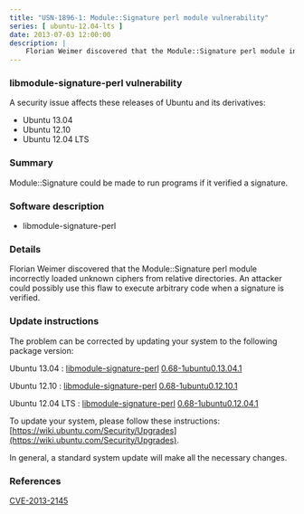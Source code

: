 ```yaml
---
title: "USN-1896-1: Module::Signature perl module vulnerability"
series: [ ubuntu-12.04-lts ]
date: 2013-07-03 12:00:00
description: |
    Florian Weimer discovered that the Module::Signature perl module incorrectly loaded unknown ciphers from relative directories. An attacker could possibly use this flaw to execute arbitrary code when a signature is verified. 
--- 
```

 
### libmodule-signature-perl vulnerability

A security issue affects these releases of Ubuntu and its derivatives:

* Ubuntu 13.04
* Ubuntu 12.10
* Ubuntu 12.04 LTS

### Summary

Module::Signature could be made to run programs if it verified a signature. 

### Software description

* libmodule-signature-perl 

### Details

Florian Weimer discovered that the Module::Signature perl module incorrectly loaded unknown ciphers from relative directories. An attacker could possibly use this flaw to execute arbitrary code when a signature is verified. 

### Update instructions

The problem can be corrected by updating your system to the following package version:

Ubuntu 13.04
 : [libmodule-signature-perl](https://launchpad.net/ubuntu/+source/libmodule-signature-perl) <span> [0.68-1ubuntu0.13.04.1](https://launchpad.net/ubuntu/+source/libmodule-signature-perl/0.68-1ubuntu0.13.04.1) </span> 

Ubuntu 12.10
 : [libmodule-signature-perl](https://launchpad.net/ubuntu/+source/libmodule-signature-perl) <span> [0.68-1ubuntu0.12.10.1](https://launchpad.net/ubuntu/+source/libmodule-signature-perl/0.68-1ubuntu0.12.10.1) </span> 

Ubuntu 12.04 LTS
 : [libmodule-signature-perl](https://launchpad.net/ubuntu/+source/libmodule-signature-perl) <span> [0.68-1ubuntu0.12.04.1](https://launchpad.net/ubuntu/+source/libmodule-signature-perl/0.68-1ubuntu0.12.04.1) </span> 

To update your system, please follow these instructions: [https://wiki.ubuntu.com/Security/Upgrades](https://wiki.ubuntu.com/Security/Upgrades).

In general, a standard system update will make all the necessary changes. 

### References

 [CVE-2013-2145](http://people.ubuntu.com/~ubuntu-security/cve/CVE-2013-2145)
 
